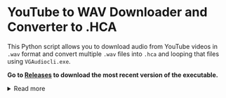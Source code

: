 
# YouTube to WAV Downloader and Converter to .HCA

This Python script allows you to download audio from YouTube videos in `.wav` format and convert multiple `.wav` files into `.hca` and looping that files using `VGAudiocli.exe`. 

**Go to [Releases](https://github.com/akhos09/wavtohactool/releases) to download the most recent version of the executable.**

<details>
<summary>Read more</summary>
   
## Table of Contents
- [Dependencies](#dependencies)
- [Installation](#installation)
- [Usage](#usage)
- [License](#license)

## Dependencies

This script requires the following libraries and tools:

1. **yt-dlp**: A command-line program to download videos from YouTube and other sites.
2. **ffmpeg**: A multimedia framework for handling video, audio, and other multimedia files and streams, does all the proccess of downloading the `.wav` file of the URL from YouTube.
3. **SciPy**: For reading `.wav` files and the metadata of them.
4. **Tkinter**: For the file dialog to select `.wav` files.
5. **VGAudioCLI**: An executable which utility is to convert selected `.wav` files to `.hac`.
6. **(Optional) PyTube**: Library that is required for the URL extractor tool.
### Install Required Libraries

You can install the necessary Python libraries using `pip`. Run the following command:

```
pip install yt-dlp scipy
```

### Install FFmpeg
1. Download the .exe from [FFmpeg's official site](https://ffmpeg.org/download.html). or [FFmpeg's repository](https://github.com/BtbN/FFmpeg-Builds/releases) (Personally I prefer the repository). 
2. Extract the downloaded ZIP file to the directory where the script is located at.

## Installation

1. Clone this repository:

   ```
   git clone https://github.com/akhos09/wavtohac.git
   cd WavToHac
   ```

2. Ensure that all dependencies are installed as outlined above.

3. Place `ffmpeg.exe` in the same directory as this script or specify the correct path in the code.

## Usage

1. **Run the script**:

   Open a terminal or command prompt and navigate to the directory containing the script. Run the following command:

   ```
   python wavtohac.py
   ```

2. **Import the .txt file**

   Write down an `.txt` file (https://url,name,name.hca), to import the URL of the song from YouTube you want to download, the name of the `.wav` file, and the converted `.hca` file name.
   For example:

   ```
   https://www.youtube.com/watch?v=ixZDTiXiHsc,song1,hca1.hca
   https://www.youtube.com/watch?v=gqbQuypKCCU,song,hca2.hca
   ```

## Troubleshooting

- Ensure that `ffmpeg` is in the same directory as the script.
- Make sure `yt-dlp` is updated to the latest version for compatibility.
- If any errors occur while executing the commands, check the output for error messages for troubleshooting.
- If the script is not executed where the script is located at, it will not recognise the .exe of VGAudioCLI, so just make sure you are in the directory of the script and the VGAudioCLI.exe.

## License

This project is licensed under the MIT License - see the [LICENSE](LICENSE) file for details.
